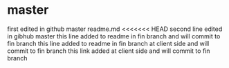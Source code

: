 # master
first edited in github master readme.md
<<<<<<< HEAD
second line edited in gibhub master
this line added to readme in fin branch and will commit to fin branch
this line added to readme in fin branch at client side and will commit to fin branch
this link added at client side and will commit to fin branch

